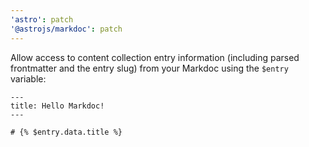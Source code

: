 ```yaml
---
'astro': patch
'@astrojs/markdoc': patch
---
```


Allow access to content collection entry information (including parsed frontmatter and the entry slug) from your Markdoc using the `$entry` variable:

```mdx
---
title: Hello Markdoc!
---

# {% $entry.data.title %}
```
